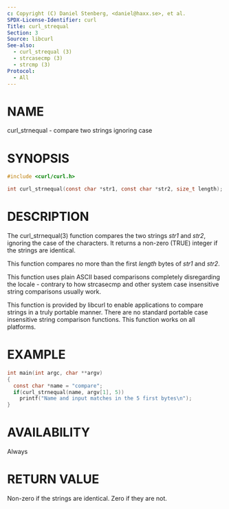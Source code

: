 ```yaml
---
c: Copyright (C) Daniel Stenberg, <daniel@haxx.se>, et al.
SPDX-License-Identifier: curl
Title: curl_strequal
Section: 3
Source: libcurl
See-also:
  - curl_strequal (3)
  - strcasecmp (3)
  - strcmp (3)
Protocol:
  - All
---
```


# NAME

curl_strnequal - compare two strings ignoring case

# SYNOPSIS

~~~c
#include <curl/curl.h>

int curl_strnequal(const char *str1, const char *str2, size_t length);
~~~

# DESCRIPTION

The curl_strnequal(3) function compares the two strings *str1* and *str2*,
ignoring the case of the characters. It returns a non-zero (TRUE) integer if
the strings are identical.

This function compares no more than the first *length* bytes of *str1* and
*str2*.

This function uses plain ASCII based comparisons completely disregarding the
locale - contrary to how strcasecmp and other system case insensitive string
comparisons usually work.

This function is provided by libcurl to enable applications to compare strings
in a truly portable manner. There are no standard portable case insensitive
string comparison functions. This function works on all platforms.

# EXAMPLE

~~~c
int main(int argc, char **argv)
{
  const char *name = "compare";
  if(curl_strnequal(name, argv[1], 5))
    printf("Name and input matches in the 5 first bytes\n");
}
~~~

# AVAILABILITY

Always

# RETURN VALUE

Non-zero if the strings are identical. Zero if they are not.
